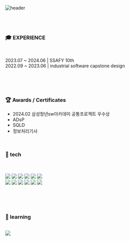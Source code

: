 ![header](https://capsule-render.vercel.app/api?type=Waving&text=Moon%20Jun%20Hyeong&fontColor=F5F0FF&fontSize=50)
<br/> <br/> <br/> <br/> 

### 🎓 EXPERIENCE
<br>

2023.07 ~ 2024.06 | SSAFY 10th  
2022.09 ~ 2023.06 | industrial software capstone design 

<br/> <br/><br/> 

### 🏆 Awards / Certificates
- 2024.02     삼성청년sw아카데미 공통프로젝트 우수상
- ADsP
- SQLD
- 정보처리기사
<br/> 

### 🔭 tech
<br/> <br/> 
<img src="https://img.shields.io/badge/Android-3DDC84?style=flat&logo=android&logoColor=white"/>
<img src="https://img.shields.io/badge/Java-007396?style=flat&logo=Java&logoColor=white" />
<img src="https://img.shields.io/badge/python-3776AB?style=flat&logo=python&logoColor=white" />
<img src="https://img.shields.io/badge/rstudio-75AADB?style=flat&logo=rstudio&logoColor=white" />
<img src="https://img.shields.io/badge/spring-6DB33F?style=flat&logo=spring&logoColor=white" />
<img src="https://img.shields.io/badge/springboot-6DB33F?style=flat&logo=springboot&logoColor=white" /> <br/>
<img src="https://img.shields.io/badge/nginx-009639?style=flat&logo=nginx&logoColor=white" />
<img src="https://img.shields.io/badge/jenkins-D24939?style=flat&logo=jenkins&logoColor=white" />
<img src="https://img.shields.io/badge/docker-2496ED?style=flat&logo=docker&logoColor=white" />
<img src="https://img.shields.io/badge/prometheus-E6522C?style=flat&logo=prometheus&logoColor=white" />
<img src="https://img.shields.io/badge/grafana-F46800?style=flat&logo=grafana&logoColor=white" />
<img src="https://img.shields.io/badge/apachekafka-231F20?style=flat&logo=apachekafka&logoColor=white" />

<br/><br/><br/>
### 🌱 learning
<br/>
<img src="https://img.shields.io/badge/kubernetes-326CE5?style=flat&logo=kubernetes&logoColor=white" />

<!--
**NoRuTnT/NoRuTnT** is a ✨ _special_ ✨ repository because its `README.md` (this file) appears on your GitHub profile.

Here are some ideas to get you started:

- 🔭 I’m currently working on ...
- 🌱 I’m currently learning ...
- 👯 I’m looking to collaborate on ...
- 🤔 I’m looking for help with ...
- 💬 Ask me about ...
- 📫 How to reach me: ...
- 😄 Pronouns: ...
- ⚡ Fun fact: ...
-->
